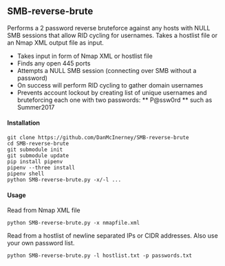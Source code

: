 SMB-reverse-brute
------
Performs a 2 password reverse bruteforce against any hosts with NULL SMB sessions that allow RID cycling for usernames. Takes a hostlist file or an Nmap XML output file as input.

* Takes input in form of Nmap XML or hostlist file
* Finds any open 445 ports
* Attempts a NULL SMB session (connecting over SMB without a password)
* On success will perform RID cycling to gather domain usernames
* Prevents account lockout by creating list of unique usernames and bruteforcing each one with two passwords:
** P@ssw0rd
** <Season><year> such as Summer2017


#### Installation
```
git clone https://github.com/DanMcInerney/SMB-reverse-brute
cd SMB-reverse-brute
git submodule init
git submodule update
pip install pipenv
pipenv --three install
pipenv shell
python SMB-reverse-brute.py -x/-l ...

```

#### Usage
Read from Nmap XML file

```python SMB-reverse-brute.py -x nmapfile.xml```


Read from a hostlist of newline separated IPs or CIDR addresses. Also use your own password list.

```python SMB-reverse-brute.py -l hostlist.txt -p passwords.txt```

